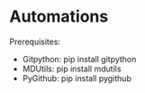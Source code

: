 # Automations

Prerequisites:
- Gitpython: pip install gitpython
- MDUtils: pip install mdutils
- PyGithub: pip install pygithub